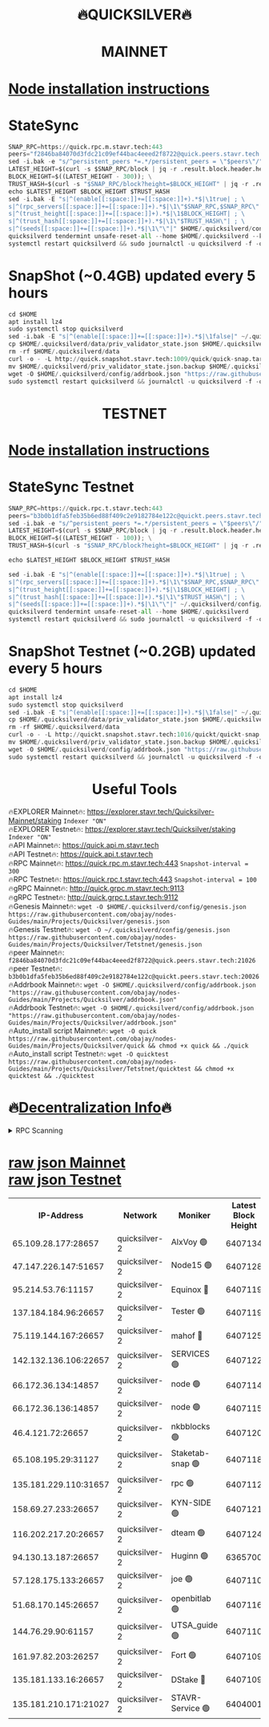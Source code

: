 <h1 align="center"> 🔥QUICKSILVER🔥</h1>

<h1 align="center"> MAINNET</h1>

[Node installation instructions](https://github.com/obajay/nodes-Guides/tree/main/Projects/Quicksilver)
=

# StateSync
```python
SNAP_RPC=https://quick.rpc.m.stavr.tech:443
peers="f2846ba84070d3fdc21c09ef44bac4eeed2f8722@quick.peers.stavr.tech:21026"
sed -i.bak -e "s/^persistent_peers *=.*/persistent_peers = \"$peers\"/" $HOME/.quicksilverd/config/config.toml
LATEST_HEIGHT=$(curl -s $SNAP_RPC/block | jq -r .result.block.header.height); \
BLOCK_HEIGHT=$((LATEST_HEIGHT - 300)); \
TRUST_HASH=$(curl -s "$SNAP_RPC/block?height=$BLOCK_HEIGHT" | jq -r .result.block_id.hash)
echo $LATEST_HEIGHT $BLOCK_HEIGHT $TRUST_HASH
sed -i.bak -E "s|^(enable[[:space:]]+=[[:space:]]+).*$|\1true| ; \
s|^(rpc_servers[[:space:]]+=[[:space:]]+).*$|\1\"$SNAP_RPC,$SNAP_RPC\"| ; \
s|^(trust_height[[:space:]]+=[[:space:]]+).*$|\1$BLOCK_HEIGHT| ; \
s|^(trust_hash[[:space:]]+=[[:space:]]+).*$|\1\"$TRUST_HASH\"| ; \
s|^(seeds[[:space:]]+=[[:space:]]+).*$|\1\"\"|" $HOME/.quicksilverd/config/config.toml
quicksilverd tendermint unsafe-reset-all --home $HOME/.quicksilverd --keep-addr-book
systemctl restart quicksilverd && sudo journalctl -u quicksilverd -f -o cat
```

# SnapShot (~0.4GB) updated every 5 hours
```python
cd $HOME
apt install lz4
sudo systemctl stop quicksilverd
sed -i.bak -E "s|^(enable[[:space:]]+=[[:space:]]+).*$|\1false|" ~/.quicksilverd/config/config.toml
cp $HOME/.quicksilverd/data/priv_validator_state.json $HOME/.quicksilverd/priv_validator_state.json.backup
rm -rf $HOME/.quicksilverd/data
curl -o - -L http://quick.snapshot.stavr.tech:1009/quick/quick-snap.tar.lz4 | lz4 -c -d - | tar -x -C $HOME/.quicksilverd --strip-components 2
mv $HOME/.quicksilverd/priv_validator_state.json.backup $HOME/.quicksilverd/data/priv_validator_state.json
wget -O $HOME/.quicksilverd/config/addrbook.json "https://raw.githubusercontent.com/obajay/nodes-Guides/main/Projects/Quicksilver/addrbook.json"
sudo systemctl restart quicksilverd && journalctl -u quicksilverd -f -o cat
```

<h1 align="center"> TESTNET</h1>

[Node installation instructions](https://github.com/obajay/nodes-Guides/tree/main/Projects/Quicksilver/Tetstnet)
=

# StateSync Testnet
```python
SNAP_RPC=https://quick.rpc.t.stavr.tech:443
peers="b3b0b1dfa5feb35b6ed88f409c2e9182784e122c@quickt.peers.stavr.tech:20026"
sed -i.bak -e "s/^persistent_peers *=.*/persistent_peers = \"$peers\"/" $HOME/.quicksilverd/config/config.toml
LATEST_HEIGHT=$(curl -s $SNAP_RPC/block | jq -r .result.block.header.height); \
BLOCK_HEIGHT=$((LATEST_HEIGHT - 100)); \
TRUST_HASH=$(curl -s "$SNAP_RPC/block?height=$BLOCK_HEIGHT" | jq -r .result.block_id.hash)

echo $LATEST_HEIGHT $BLOCK_HEIGHT $TRUST_HASH

sed -i.bak -E "s|^(enable[[:space:]]+=[[:space:]]+).*$|\1true| ; \
s|^(rpc_servers[[:space:]]+=[[:space:]]+).*$|\1\"$SNAP_RPC,$SNAP_RPC\"| ; \
s|^(trust_height[[:space:]]+=[[:space:]]+).*$|\1$BLOCK_HEIGHT| ; \
s|^(trust_hash[[:space:]]+=[[:space:]]+).*$|\1\"$TRUST_HASH\"| ; \
s|^(seeds[[:space:]]+=[[:space:]]+).*$|\1\"\"|" ~/.quicksilverd/config/config.toml
quicksilverd tendermint unsafe-reset-all --home $HOME/.quicksilverd
systemctl restart quicksilverd && sudo journalctl -u quicksilverd -f -o cat

```

# SnapShot Testnet (~0.2GB) updated every 5 hours
```python
cd $HOME
apt install lz4
sudo systemctl stop quicksilverd
sed -i.bak -E "s|^(enable[[:space:]]+=[[:space:]]+).*$|\1false|" ~/.quicksilverd/config/config.toml
cp $HOME/.quicksilverd/data/priv_validator_state.json $HOME/.quicksilverd/priv_validator_state.json.backup
rm -rf $HOME/.quicksilverd/data
curl -o - -L http://quickt.snapshot.stavr.tech:1016/quickt/quickt-snap.tar.lz4 | lz4 -c -d - | tar -x -C $HOME/.quicksilverd --strip-components 2
mv $HOME/.quicksilverd/priv_validator_state.json.backup $HOME/.quicksilverd/data/priv_validator_state.json
wget -O $HOME/.quicksilverd/config/addrbook.json "https://raw.githubusercontent.com/obajay/nodes-Guides/main/Projects/Quicksilver/Tetstnet/addrbook.json"
sudo systemctl restart quicksilverd && journalctl -u quicksilverd -f -o cat
```
 <h1 align="center"> Useful Tools</h1>

🔥EXPLORER Mainnet🔥:        https://explorer.stavr.tech/Quicksilver-Mainnet/staking    `Indexer "ON"` \
🔥EXPLORER Testnet🔥:        https://explorer.stavr.tech/Quicksilver/staking	        `Indexer "ON"` \
🔥API Mainnet🔥: 			 https://quick.api.m.stavr.tech \
🔥API Testnet🔥: 			 https://quick.api.t.stavr.tech \
🔥RPC Mainnet🔥:             https://quick.rpc.m.stavr.tech:443              `Snapshot-interval = 300` \
🔥RPC Testnet🔥:             https://quick.rpc.t.stavr.tech:443              `Snapshot-interval = 100` \
🔥gRPC Mainnet🔥:                    http://quick.grpc.m.stavr.tech:9113 \
🔥gRPC Testnet🔥:                    http://quick.grpc.t.stavr.tech:9112 \
🔥Genesis Mainnet🔥: `wget -O $HOME/.quicksilverd/config/genesis.json https://raw.githubusercontent.com/obajay/nodes-Guides/main/Projects/Quicksilver/genesis.json` \
🔥Genesis Testnet🔥: `wget -O ~/.quicksilverd/config/genesis.json https://raw.githubusercontent.com/obajay/nodes-Guides/main/Projects/Quicksilver/Tetstnet/genesis.json` \
🔥peer Mainnet🔥:					 `f2846ba84070d3fdc21c09ef44bac4eeed2f8722@quick.peers.stavr.tech:21026` \
🔥peer Testnet🔥:					 `b3b0b1dfa5feb35b6ed88f409c2e9182784e122c@quickt.peers.stavr.tech:20026` \
🔥Addrbook Mainnet🔥:    ```wget -O $HOME/.quicksilverd/config/addrbook.json "https://raw.githubusercontent.com/obajay/nodes-Guides/main/Projects/Quicksilver/addrbook.json"``` \
🔥Addrbook Testnet🔥:    ```wget -O $HOME/.quicksilverd/config/addrbook.json "https://raw.githubusercontent.com/obajay/nodes-Guides/main/Projects/Quicksilver/addrbook.json"``` \
🔥Auto_install script Mainnet🔥: ```wget -O quick https://raw.githubusercontent.com/obajay/nodes-Guides/main/Projects/Quicksilver/quick && chmod +x quick && ./quick``` \
🔥Auto_install script Testnet🔥: ```wget -O quicktest https://raw.githubusercontent.com/obajay/nodes-Guides/main/Projects/Quicksilver/Tetstnet/quicktest && chmod +x quicktest && ./quicktest```

🔥[Decentralization Info](https://github.com/obajay/StateSync-snapshots/tree/main/Projects/Quicksilver/Decentralization)🔥
=

<details>
<summary>RPC Scanning</summary>

<h2 align="center"> We scan nodes in real time every 4 hours. And we provide the final result of RPC endpoints.
We cannot influence the operation of these nodes in any way. </h2>


```python
If Voting Power is higher than 0 --> then the Node is a validator of the network and may be subject to attack and be a potential threat to the chain.
```
```python
We marked such validators with a red symbol
```

</details>

[raw json Mainnet](https://rpc-check.quickm.stavr.tech/quickm/rpc-quickm-result.json) \
[raw json Testnet](https://github.com/obajay/StateSync-snapshots/tree/main/Projects/Quicksilver/Rpc-Check-Testnet)
=


<table><tr><th>IP-Address</th><th>Network</th><th>Moniker</th><th>Latest Block Height</th><th>Earliest Block Height</th><th>Catching Up</th><th>Tx Index</th><th>Voting Power</th><th>Scan Time</th></tr><tr><td>65.109.28.177:28657</td><td>quicksilver-2</td><td>AlxVoy 🟢</td><td>6407134</td><td>3562001</td><td>False</td><td>off</td><td>0</td><td>2024-03-15T13:00:29.287150365UTC</td></tr><tr><td>47.147.226.147:51657</td><td>quicksilver-2</td><td>Node15 🟢</td><td>6407128</td><td>5151648</td><td>False</td><td>off</td><td>0</td><td>2024-03-15T12:59:55.799884432UTC</td></tr><tr><td>95.214.53.76:11157</td><td>quicksilver-2</td><td>Equinox 🔴</td><td>6407119</td><td>5322496</td><td>False</td><td>on</td><td>215780</td><td>2024-03-15T12:59:02.542860187UTC</td></tr><tr><td>137.184.184.96:26657</td><td>quicksilver-2</td><td>Tester 🟢</td><td>6407119</td><td>5550692</td><td>False</td><td>off</td><td>0</td><td>2024-03-15T12:59:03.388347197UTC</td></tr><tr><td>75.119.144.167:26657</td><td>quicksilver-2</td><td>mahof 🔴</td><td>6407125</td><td>5654794</td><td>False</td><td>on</td><td>287749</td><td>2024-03-15T12:59:38.276182356UTC</td></tr><tr><td>142.132.136.106:22657</td><td>quicksilver-2</td><td>SERVICES 🟢</td><td>6407122</td><td>5920001</td><td>False</td><td>on</td><td>0</td><td>2024-03-15T12:59:19.163113436UTC</td></tr><tr><td>66.172.36.134:14857</td><td>quicksilver-2</td><td>node 🟢</td><td>6407114</td><td>5950756</td><td>False</td><td>on</td><td>0</td><td>2024-03-15T12:58:38.394823330UTC</td></tr><tr><td>66.172.36.136:14857</td><td>quicksilver-2</td><td>node 🟢</td><td>6407115</td><td>5950756</td><td>False</td><td>on</td><td>0</td><td>2024-03-15T12:58:41.216799646UTC</td></tr><tr><td>46.4.121.72:26657</td><td>quicksilver-2</td><td>nkbblocks 🟢</td><td>6407120</td><td>6056301</td><td>False</td><td>on</td><td>0</td><td>2024-03-15T12:59:09.907563435UTC</td></tr><tr><td>65.108.195.29:31127</td><td>quicksilver-2</td><td>Staketab-snap 🟢</td><td>6407118</td><td>6075001</td><td>False</td><td>off</td><td>0</td><td>2024-03-15T12:58:56.090236744UTC</td></tr><tr><td>135.181.229.110:31657</td><td>quicksilver-2</td><td>rpc 🟢</td><td>6407112</td><td>6133480</td><td>False</td><td>on</td><td>0</td><td>2024-03-15T12:58:25.001935365UTC</td></tr><tr><td>158.69.27.233:26657</td><td>quicksilver-2</td><td>KYN-SIDE 🟢</td><td>6407121</td><td>6159001</td><td>False</td><td>on</td><td>0</td><td>2024-03-15T12:59:14.551224555UTC</td></tr><tr><td>116.202.217.20:26657</td><td>quicksilver-2</td><td>dteam 🟢</td><td>6407124</td><td>6169501</td><td>False</td><td>on</td><td>0</td><td>2024-03-15T12:59:29.798049274UTC</td></tr><tr><td>94.130.13.187:26657</td><td>quicksilver-2</td><td>Huginn 🟢</td><td>6365700</td><td>6231630</td><td>False</td><td>on</td><td>0</td><td>2024-03-15T12:59:19.401565451UTC</td></tr><tr><td>57.128.175.133:26657</td><td>quicksilver-2</td><td>joe 🟢</td><td>6407110</td><td>6246344</td><td>False</td><td>on</td><td>0</td><td>2024-03-15T12:58:11.960002876UTC</td></tr><tr><td>51.68.170.145:26657</td><td>quicksilver-2</td><td>openbitlab 🟢</td><td>6407116</td><td>6309483</td><td>False</td><td>on</td><td>0</td><td>2024-03-15T12:58:45.539428804UTC</td></tr><tr><td>144.76.29.90:61157</td><td>quicksilver-2</td><td>UTSA_guide 🟢</td><td>6407110</td><td>6316825</td><td>False</td><td>on</td><td>0</td><td>2024-03-15T12:58:09.654699905UTC</td></tr><tr><td>161.97.82.203:26257</td><td>quicksilver-2</td><td>Fort 🟢</td><td>6407109</td><td>6365727</td><td>False</td><td>on</td><td>0</td><td>2024-03-15T12:58:06.726264739UTC</td></tr><tr><td>135.181.133.16:26657</td><td>quicksilver-2</td><td>DStake 🔴</td><td>6407109</td><td>6378597</td><td>False</td><td>on</td><td>79272</td><td>2024-03-15T12:58:09.163111049UTC</td></tr><tr><td>135.181.210.171:21027</td><td>quicksilver-2</td><td>STAVR-Service 🟢</td><td>6404001</td><td>6404001</td><td>False</td><td>on</td><td>0</td><td>2024-03-15T12:59:14.871733853UTC</td></tr></table>
